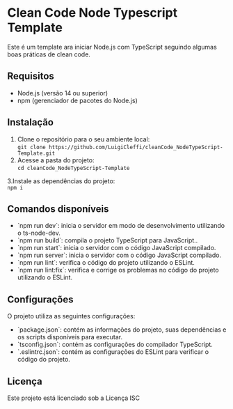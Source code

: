 # Clean Code Node Typescript Template  
Este é um template ara iniciar Node.js com TypeScript seguindo algumas boas práticas de clean code.

## Requisitos  
<ul>
    <li>Node.js (versão 14 ou superior)</li>
    <li>npm (gerenciador de pacotes do Node.js)</li>
</ul>

## Instalação  
1. Clone o repositório para o seu ambiente local:  
`git clone https://github.com/LuigiCleffi/cleanCode_NodeTypeScript-Template.git`  
2. Acesse a pasta do projeto:  
`cd cleanCode_NodeTypeScript-Template`  

3.Instale as dependências do projeto:  
`npm i`

## Comandos disponíveis  
<ul>
    <li>`npm run dev`: inicia o servidor em modo de desenvolvimento utilizando o ts-node-dev.</li>
    <li>`npm run build`: compila o projeto TypeScript para JavaScript..</li>
    <li>`npm run start`: inicia o servidor com o código JavaScript compilado.</li>
    <li>`npm run server`: inicia o servidor com o código JavaScript compilado.</li>
    <li>`npm run lint`: verifica o código do projeto utilizando o ESLint.</li>
    <li>`npm run lint:fix`: verifica e corrige os problemas no código do projeto utilizando o ESLint.</li>
</ul>

## Configurações  
O projeto utiliza as seguintes configurações:  
<ul>
    <li>`package.json`: contém as informações do projeto, suas dependências e os scripts disponíveis para executar.</li>
    <li>`tsconfig.json`: contém as configurações do compilador TypeScript.</li>
    <li>`.eslintrc.json`: contém as configurações do ESLint para verificar o código do projeto.</li>
</ul>

## Licença
Este projeto está licenciado sob a Licença ISC
